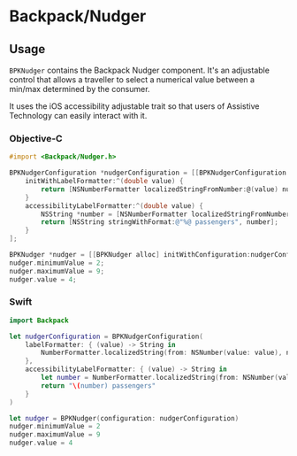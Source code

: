 # Backpack/Nudger

## Usage

`BPKNudger` contains the Backpack Nudger component. It's an adjustable control that allows a traveller to select a numerical value between a min/max determined by the consumer.

It uses the iOS accessibility adjustable trait so that users of Assistive Technology can easily interact with it.

### Objective-C

```objective-c
#import <Backpack/Nudger.h>

BPKNudgerConfiguration *nudgerConfiguration = [[BPKNudgerConfiguration alloc]
    initWithLabelFormatter:^(double value) {
        return [NSNumberFormatter localizedStringFromNumber:@(value) numberStyle:NSNumberFormatterDecimalStyle];
    }
    accessibilityLabelFormatter:^(double value) {
        NSString *number = [NSNumberFormatter localizedStringFromNumber:@(value) numberStyle:NSNumberFormatterDecimalStyle];
        return [NSString stringWithFormat:@"%@ passengers", number];
    }
];

BPKNudger *nudger = [[BPKNudger alloc] initWithConfiguration:nudgerConfiguration];
nudger.minimumValue = 2;
nudger.maximumValue = 9;
nudger.value = 4;
```

### Swift

```swift
import Backpack

let nudgerConfiguration = BPKNudgerConfiguration(
    labelFormatter: { (value) -> String in
        NumberFormatter.localizedString(from: NSNumber(value: value), number: .decimal)
    },
    accessibilityLabelFormatter: { (value) -> String in
        let number = NumberFormatter.localizedString(from: NSNumber(value: value), number: .decimal)
        return "\(number) passengers"
    }
)

let nudger = BPKNudger(configuration: nudgerConfiguration)
nudger.minimumValue = 2
nudger.maximumValue = 9
nudger.value = 4
```
